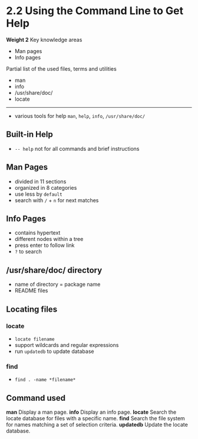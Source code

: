 # 2.2 Using the Command Line to Get Help

**Weight 2**
Key knowledge areas

- Man pages
- Info pages

Partial list of the used files, terms and utilities

- man
- info
- /usr/share/doc/
- locate

---

- various tools for help `man`, `help`, `info`, `/usr/share/doc/`

## Built-in Help

- `-- help` not for all commands and brief instructions

## Man Pages

- divided in 11 sections
- organized in 8 categories
- use less by `default`
- search with `/` + `n` for next matches

## Info Pages

- contains hypertext
- different nodes within a tree
- press enter to follow link
- `?` to search

## /usr/share/doc/ directory

- name of directory = package name
- README files

## Locating files

### locate

- `locate filename`
- support wildcards and regular expressions
- run `updatedb` to update database

### find

- `find . -name *filename*`

## Command used

**man**
Display a man page.
**info**
Display an info page.
**locate**
Search the locate database for files with a specific name.
**find**
Search the file system for names matching a set of selection criteria.
**updatedb**
Update the locate database.
